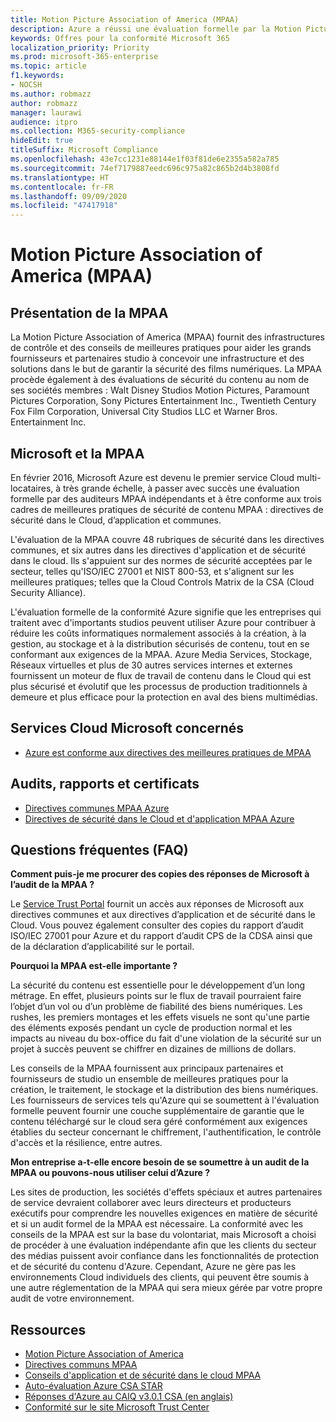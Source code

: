 ```yaml
---
title: Motion Picture Association of America (MPAA)
description: Azure a réussi une évaluation formelle par la Motion Picture Association of America.
keywords: Offres pour la conformité Microsoft 365
localization_priority: Priority
ms.prod: microsoft-365-enterprise
ms.topic: article
f1.keywords:
- NOCSH
ms.author: robmazz
author: robmazz
manager: laurawi
audience: itpro
ms.collection: M365-security-compliance
hideEdit: true
titleSuffix: Microsoft Compliance
ms.openlocfilehash: 43e7cc1231e88144e1f03f81de6e2355a582a785
ms.sourcegitcommit: 74ef7179887eedc696c975a82c865b2d4b3808fd
ms.translationtype: HT
ms.contentlocale: fr-FR
ms.lasthandoff: 09/09/2020
ms.locfileid: "47417918"
---
```

# <a name="motion-picture-association-of-america-mpaa"></a>Motion Picture Association of America (MPAA)

## <a name="mpaa-overview"></a>Présentation de la MPAA

La Motion Picture Association of America (MPAA) fournit des infrastructures de contrôle et des conseils de meilleures pratiques pour aider les grands fournisseurs et partenaires studio à concevoir une infrastructure et des solutions dans le but de garantir la sécurité des films numériques. La MPAA procède également à des évaluations de sécurité du contenu au nom de ses sociétés membres : Walt Disney Studios Motion Pictures, Paramount Pictures Corporation, Sony Pictures Entertainment Inc., Twentieth Century Fox Film Corporation, Universal City Studios LLC et Warner Bros. Entertainment Inc.

## <a name="microsoft-and-mpaa"></a>Microsoft et la MPAA

En février 2016, Microsoft Azure est devenu le premier service Cloud multi-locataires, à très grande échelle, à passer avec succès une évaluation formelle par des auditeurs MPAA indépendants et à être conforme aux trois cadres de meilleures pratiques de sécurité de contenu MPAA : directives de sécurité dans le Cloud, d’application et communes.

L'évaluation de la MPAA couvre 48 rubriques de sécurité dans les directives communes, et six autres dans les directives d'application et de sécurité dans le cloud. Ils s'appuient sur des normes de sécurité acceptées par le secteur, telles qu'ISO/IEC 27001 et NIST 800-53, et s'alignent sur les meilleures pratiques; telles que la Cloud Controls Matrix de la CSA (Cloud Security Alliance).

L'évaluation formelle de la conformité Azure signifie que les entreprises qui traitent avec d'importants studios peuvent utiliser Azure pour contribuer à réduire les coûts informatiques normalement associés à la création, à la gestion, au stockage et à la distribution sécurisés de contenu, tout en se conformant aux exigences de la MPAA. Azure Media Services, Stockage, Réseaux virtuelles et plus de 30 autres services internes et externes fournissent un moteur de flux de travail de contenu dans le Cloud qui est plus sécurisé et évolutif que les processus de production traditionnels à demeure et plus efficace pour la protection en aval des biens multimédias.

## <a name="microsoft-in-scope-cloud-services"></a>Services Cloud Microsoft concernés

- [Azure est conforme aux directives des meilleures pratiques de MPAA](https://aka.ms/AzureCompliance)

## <a name="audits-reports-and-certificates"></a>Audits, rapports et certificats

- [Directives communes MPAA Azure](https://aka.ms/AzureMPAACommonGuidelines)
- [Directives de sécurité dans le Cloud et d'application MPAA Azure](https://aka.ms/AzureMPAAApplicationandCloudSecurityGuidelines)

## <a name="frequently-asked-questions"></a>Questions fréquentes (FAQ)

**Comment puis-je me procurer des copies des réponses de Microsoft à l’audit de la MPAA ?**

Le [Service Trust Portal](https://aka.ms/stphelp) fournit un accès aux réponses de Microsoft aux directives communes et aux directives d’application et de sécurité dans le Cloud. Vous pouvez également consulter des copies du rapport d’audit ISO/IEC 27001 pour Azure et du rapport d’audit CPS de la CDSA ainsi que de la déclaration d’applicabilité sur le portail.

**Pourquoi la MPAA est-elle importante ?**

La sécurité du contenu est essentielle pour le développement d’un long métrage. En effet, plusieurs points sur le flux de travail pourraient faire l’objet d’un vol ou d’un problème de fiabilité des biens numériques. Les rushes, les premiers montages et les effets visuels ne sont qu'une partie des éléments exposés pendant un cycle de production normal et les impacts au niveau du box-office du fait d'une violation de la sécurité sur un projet à succès peuvent se chiffrer en dizaines de millions de dollars.

Les conseils de la MPAA fournissent aux principaux partenaires et fournisseurs de studio un ensemble de meilleures pratiques pour la création, le traitement, le stockage et la distribution des biens numériques. Les fournisseurs de services tels qu'Azure qui se soumettent à l'évaluation formelle peuvent fournir une couche supplémentaire de garantie que le contenu téléchargé sur le cloud sera géré conformément aux exigences établies du secteur concernant le chiffrement, l'authentification, le contrôle d'accès et la résilience, entre autres.

**Mon entreprise a-t-elle encore besoin de se soumettre à un audit de la MPAA ou pouvons-nous utiliser celui d’Azure ?**

Les sites de production, les sociétés d'effets spéciaux et autres partenaires de service devraient collaborer avec leurs directeurs et producteurs exécutifs pour comprendre les nouvelles exigences en matière de sécurité et si un audit formel de la MPAA est nécessaire. La conformité avec les conseils de la MPAA est sur la base du volontariat, mais Microsoft a choisi de procéder à une évaluation indépendante afin que les clients du secteur des médias puissent avoir confiance dans les fonctionnalités de protection et de sécurité du contenu d'Azure. Cependant, Azure ne gère pas les environnements Cloud individuels des clients, qui peuvent être soumis à une autre réglementation de la MPAA qui sera mieux gérée par votre propre audit de votre environnement.

## <a name="resources"></a>Ressources

- [Motion Picture Association of America](https://www.mpaa.org/)
- [Directives communs MPAA](https://www.mpaa.org/wp-content/uploads/2015/11/MPAA-Best-Practices-Common-Guidelines_V3_0_2015_04_02_FINAL-r7.pdf)
- [Conseils d'application et de sécurité dans le cloud MPAA](https://www.mpaa.org/wp-content/uploads/2015/12/MPAA-Best-Practices-App-and-Cloud_V1-0-20150507-RELEASE-CANDIDATE-6.docx)
- [Auto-évaluation Azure CSA STAR](https://www.microsoft.com/TrustCenter/Compliance/CSA-self-assessment)
- [Réponses d'Azure au CAIQ v3.0.1 CSA (en anglais)](https://gallery.technet.microsoft.com/Azure-Responses-to-CSA-46034a11)
- [Conformité sur le site Microsoft Trust Center](https://www.microsoft.com/trust-center/compliance/compliance-overview)
